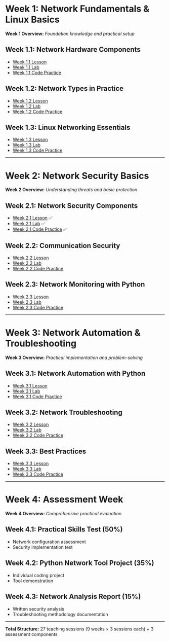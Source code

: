 # Week 1: Network Fundamentals & Linux Basics

**Week 1 Overview:** *Foundation knowledge and practical setup*

## Week 1.1: Network Hardware Components
* [Week 1.1 Lesson](https://github.com/ozmrchen/NetPi/blob/main/lessons%20and%20labs/1.1%20Lesson.md)  
* [Week 1.1 Lab](https://github.com/ozmrchen/NetPi/blob/main/lessons%20and%20labs/1.1%20Lab.md)  
* [Week 1.1 Code Practice](https://github.com/ozmrchen/NetPi/blob/main/lessons%20and%20labs/1.1%20Code.md)

## Week 1.2: Network Types in Practice
* [Week 1.2 Lesson](https://github.com/ozmrchen/NetPi/blob/main/lessons%20and%20labs/1.2%20Lesson.md)  
* [Week 1.2 Lab](https://github.com/ozmrchen/NetPi/blob/main/lessons%20and%20labs/1.2%20Lab.md)  
* [Week 1.2 Code Practice](https://github.com/ozmrchen/NetPi/blob/main/lessons%20and%20labs/1.2%20Code.md)

## Week 1.3: Linux Networking Essentials
* [Week 1.3 Lesson](https://github.com/ozmrchen/NetPi/blob/main/lessons%20and%20labs/1.3%20Lesson.md)  
* [Week 1.3 Lab](https://github.com/ozmrchen/NetPi/blob/main/lessons%20and%20labs/1.3%20Lab.md)  
* [Week 1.3 Code Practice](https://github.com/ozmrchen/NetPi/blob/main/lessons%20and%20labs/1.3%20Code.md)

---

# Week 2: Network Security Basics

**Week 2 Overview:** *Understanding threats and basic protection*

## Week 2.1: Network Security Components
* [Week 2.1 Lesson](https://github.com/ozmrchen/NetPi/blob/main/lessons%20and%20labs/2.1%20Lesson.md) ✅  
* [Week 2.1 Lab](https://github.com/ozmrchen/NetPi/blob/main/lessons%20and%20labs/2.1%20Lab.md) ✅  
* [Week 2.1 Code Practice](https://github.com/ozmrchen/NetPi/blob/main/lessons%20and%20labs/2.1%20Code.md) ✅

## Week 2.2: Communication Security
* [Week 2.2 Lesson](https://github.com/ozmrchen/NetPi/blob/main/lessons%20and%20labs/2.2%20Lesson.md)  
* [Week 2.2 Lab](https://github.com/ozmrchen/NetPi/blob/main/lessons%20and%20labs/2.2%20Lab.md)  
* [Week 2.2 Code Practice](https://github.com/ozmrchen/NetPi/blob/main/lessons%20and%20labs/2.2%20Code.md)

## Week 2.3: Network Monitoring with Python
* [Week 2.3 Lesson](https://github.com/ozmrchen/NetPi/blob/main/lessons%20and%20labs/2.3%20Lesson.md)  
* [Week 2.3 Lab](https://github.com/ozmrchen/NetPi/blob/main/lessons%20and%20labs/2.3%20Lab.md)  
* [Week 2.3 Code Practice](https://github.com/ozmrchen/NetPi/blob/main/lessons%20and%20labs/2.3%20Code.md)

---

# Week 3: Network Automation & Troubleshooting

**Week 3 Overview:** *Practical implementation and problem-solving*

## Week 3.1: Network Automation with Python
* [Week 3.1 Lesson](https://github.com/ozmrchen/NetPi/blob/main/lessons%20and%20labs/3.1%20Lesson.md)  
* [Week 3.1 Lab](https://github.com/ozmrchen/NetPi/blob/main/lessons%20and%20labs/3.1%20Lab.md)  
* [Week 3.1 Code Practice](https://github.com/ozmrchen/NetPi/blob/main/lessons%20and%20labs/3.1%20Code.md)

## Week 3.2: Network Troubleshooting
* [Week 3.2 Lesson](https://github.com/ozmrchen/NetPi/blob/main/lessons%20and%20labs/3.2%20Lesson.md)  
* [Week 3.2 Lab](https://github.com/ozmrchen/NetPi/blob/main/lessons%20and%20labs/3.2%20Lab.md)  
* [Week 3.2 Code Practice](https://github.com/ozmrchen/NetPi/blob/main/lessons%20and%20labs/3.2%20Code.md)

## Week 3.3: Best Practices
* [Week 3.3 Lesson](https://github.com/ozmrchen/NetPi/blob/main/lessons%20and%20labs/3.3%20Lesson.md)  
* [Week 3.3 Lab](https://github.com/ozmrchen/NetPi/blob/main/lessons%20and%20labs/3.3%20Lab.md)  
* [Week 3.3 Code Practice](https://github.com/ozmrchen/NetPi/blob/main/lessons%20and%20labs/3.3%20Code.md)

---

# Week 4: Assessment Week

**Week 4 Overview:** *Comprehensive practical evaluation*

## Week 4.1: Practical Skills Test (50%)
* Network configuration assessment
* Security implementation test

## Week 4.2: Python Network Tool Project (35%)
* Individual coding project
* Tool demonstration

## Week 4.3: Network Analysis Report (15%)
* Written security analysis
* Troubleshooting methodology documentation

---

**Total Structure:** 27 teaching sessions (9 weeks × 3 sessions each) + 3 assessment components
